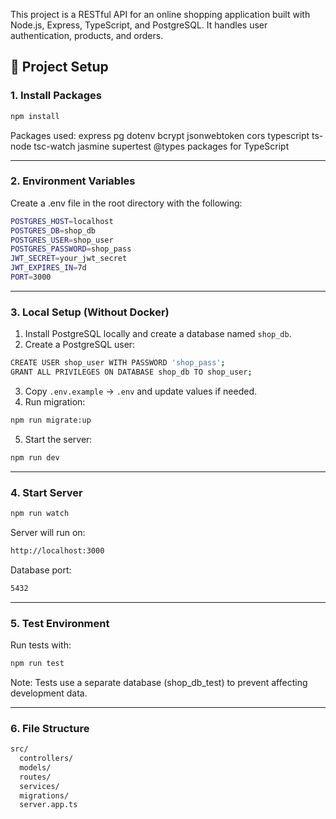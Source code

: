 This project is a RESTful API for an online shopping application built with Node.js, Express, TypeScript, and PostgreSQL. It handles user authentication, products, and orders.

## 🚀 Project Setup

### 1. Install Packages

```bash
npm install
```

Packages used:
express
pg
dotenv
bcrypt
jsonwebtoken
cors
typescript
ts-node
tsc-watch
jasmine
supertest
@types packages for TypeScript

---

### 2. Environment Variables
Create a .env file in the root directory with the following:

```bash
POSTGRES_HOST=localhost
POSTGRES_DB=shop_db
POSTGRES_USER=shop_user
POSTGRES_PASSWORD=shop_pass
JWT_SECRET=your_jwt_secret
JWT_EXPIRES_IN=7d
PORT=3000
```
---

### 3. Local Setup (Without Docker)
1. Install PostgreSQL locally and create a database named `shop_db`.
2. Create a PostgreSQL user:
```bash
CREATE USER shop_user WITH PASSWORD 'shop_pass';
GRANT ALL PRIVILEGES ON DATABASE shop_db TO shop_user;
```
3. Copy `.env.example` → `.env` and update values if needed.
4. Run migration:
```bash
npm run migrate:up
```
5. Start the server:
```bash
npm run dev
```

---

### 4. Start Server
```bash
npm run watch
```
Server will run on:
```bash
http://localhost:3000
```
Database port:
```bash
5432
```
---

### 5. Test Environment
Run tests with:
```bash
npm run test
```
Note: Tests use a separate database (shop_db_test) to prevent affecting development data.

---

### 6. File Structure
```bash
src/
  controllers/
  models/
  routes/
  services/
  migrations/
  server.app.ts
  ```
